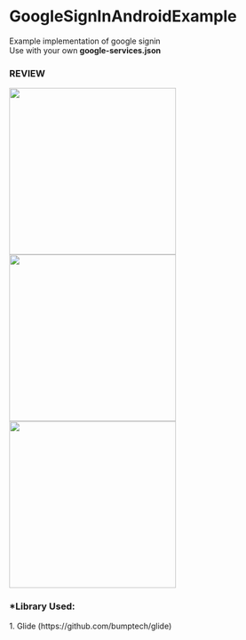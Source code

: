 # GoogleSignInAndroidExample
Example implementation of google signin<br>
Use with your own <b>google-services.json</b>
<h3>REVIEW</h3>
<img src="https://image.ibb.co/iHjRvA/Screen-Shot-2018-11-12-at-21-44-01.png" height='300px' widht='150px'><br>
<img src="https://image.ibb.co/dUwvoV/Screen-Shot-2018-11-12-at-21-44-12.png" height='300px' widht='150px'><br>
<img src="https://image.ibb.co/iFCqNq/Screen-Shot-2018-11-12-at-21-44-22.png" height='300px' widht='150px'><br>
<h3>*Library Used:</h3>
1. Glide (https://github.com/bumptech/glide)
